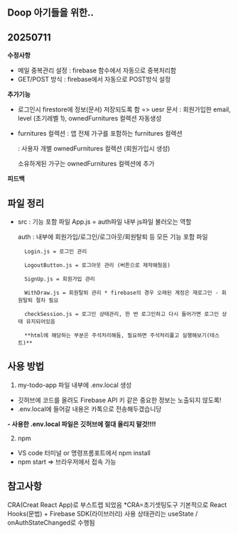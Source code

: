 ## Doop 아기들을 위한..

## 20250711
**수정사항**
- 메일 중복관리 설정 : firebase 함수에서 자동으로 중복처리함
- GET/POST 방식 : firebase에서 자동으로 POST방식 설정

**추가기능**
- 로그인시 firestore에 정보(문서) 저장되도록 함
  => uesr 문서 : 회원가입한 email, level (초기레벨 1), ownedFurnitures 컬렉션 자동생성
- furnitures 컬렉션
  : 앱 전체 가구를 포함하는 furnitures 컬렉션
  
  : 사용자 개별 ownedFurnitures 컬렉션 (회원가입시 생성)
  
  소유하게된 가구는 ownedFurnitures 컬렉션에 추가

**피드백**

## 파일 정리
- src : 기능 포함 파일
    App.js = auth파일 내부 js파일 불러오는 역할
  
    auth : 내부에 회원가입/로그인/로그아웃/회원탈퇴 등 모든 기능 포함 파일
  
        Login.js = 로그인 관리
  
        LogoutButton.js = 로그아웃 관리 (버튼으로 제작해뒀음)
  
        SignUp.js = 회원가입 관리
  
        WithDraw.js = 회원탈퇴 관리 * firebase의 경우 오래된 계정은 재로그인 - 회원탈퇴 절차 필요
  
        checkSession.js = 로그인 상태관리, 한 번 로그인하고 다시 들어가면 로그인 상태 유지되어있음
  
        **html에 해당하는 부분은 주석처리해둠, 필요하면 주석처리풀고 실행해보기(테스트)**


## 사용 방법
1) my-todo-app 파일 내부에 .env.local 생성
- 깃허브에 코드를 올려도 Firebase API 키 같은 중요한 정보는 노출되지 않도록!
- .env.local에 들어갈 내용은 카톡으로 전송해두겠습니당
  
**- 사용한 .env.local 파일은 깃허브에 절대 올리지 말것!!!!**

2) npm
- VS code 터미널 or 명령프롬포트에서 npm install
- npm start => 브라우저에서 접속 가능


## 참고사항
CRA(Creat React App)로 부스트랩 되었음  *CRA=초기셋팅도구
기본적으로 React Hooks(문법) + Firebase SDK(라이브러리) 사용
상태관리는 useState / onAuthStateChanged로 수행됨
